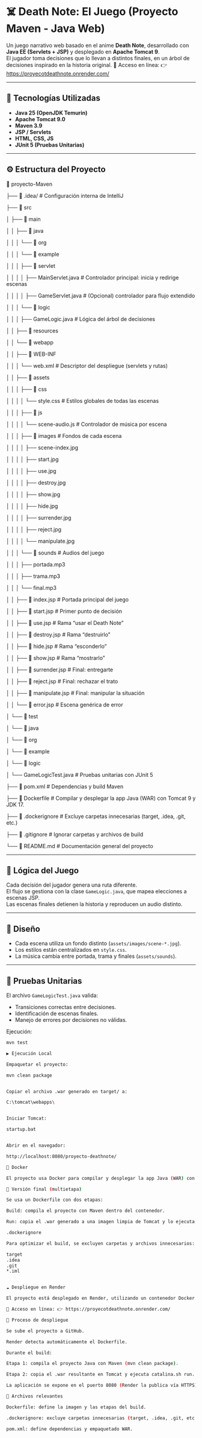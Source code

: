 # ☠️ Death Note: El Juego (Proyecto Maven - Java Web)

Un juego narrativo web basado en el anime **Death Note**, desarrollado con **Java EE (Servlets + JSP)** y desplegado en **Apache Tomcat 9**.  
El jugador toma decisiones que lo llevan a distintos finales, en un árbol de decisiones inspirado en la historia original.
🔗 Acceso en línea: 👉 https://proyecotdeathnote.onrender.com/

---

## 🚀 Tecnologías Utilizadas

- **Java 25 (OpenJDK Temurin)**
- **Apache Tomcat 9.0**
- **Maven 3.9**
- **JSP / Servlets**
- **HTML, CSS, JS**
- **JUnit 5 (Pruebas Unitarias)**

---

## ⚙️ Estructura del Proyecto
📁 proyecto-Maven

├── 📁 .idea/                            # Configuración interna de IntelliJ

├── 📁 src

│   ├── 📁 main

│   │   ├── 📁 java

│   │   │   └── 📁 org

│   │   │       └── 📁 example

│   │   │           ├── 📁 servlet

│   │   │           │   ├── MainServlet.java          # Controlador principal: inicia y redirige escenas

│   │   │           │   ├── GameServlet.java          # (Opcional) controlador para flujo extendido

│   │   │           └── 📁 logic

│   │   │               ├── GameLogic.java            # Lógica del árbol de decisiones

│   │   ├── 📁 resources

│   │   └── 📁 webapp

│   │       ├── 📁 WEB-INF

│   │       │   └── web.xml                          # Descriptor del despliegue (servlets y rutas)

│   │       ├── 📁 assets

│   │       │   ├── 📁 css

│   │       │   │   └── style.css                    # Estilos globales de todas las escenas

│   │       │   ├── 📁 js

│   │       │   │   └── scene-audio.js               # Controlador de música por escena

│   │       │   ├── 📁 images                        # Fondos de cada escena

│   │       │   │   ├── scene-index.jpg

│   │       │   │   ├── start.jpg

│   │       │   │   ├── use.jpg

│   │       │   │   ├── destroy.jpg

│   │       │   │   ├── show.jpg

│   │       │   │   ├── hide.jpg

│   │       │   │   ├── surrender.jpg

│   │       │   │   ├── reject.jpg

│   │       │   │   └── manipulate.jpg

│   │       │   └── 📁 sounds                        # Audios del juego

│   │       │       ├── portada.mp3

│   │       │       ├── trama.mp3

│   │       │       └── final.mp3

│   │       ├── 📄 index.jsp                         # Portada principal del juego

│   │       ├── 📄 start.jsp                         # Primer punto de decisión

│   │       ├── 📄 use.jsp                           # Rama “usar el Death Note”

│   │       ├── 📄 destroy.jsp                       # Rama “destruirlo”

│   │       ├── 📄 hide.jsp                          # Rama “esconderlo”

│   │       ├── 📄 show.jsp                          # Rama “mostrarlo”

│   │       ├── 📄 surrender.jsp                     # Final: entregarte

│   │       ├── 📄 reject.jsp                        # Final: rechazar el trato

│   │       ├── 📄 manipulate.jsp                    # Final: manipular la situación

│   │       └── 📄 error.jsp                         # Escena genérica de error

│   └── 📁 test

│       └── 📁 java

│           └── 📁 org

│               └── 📁 example

│                   └── 📁 logic

│                       └── GameLogicTest.java       # Pruebas unitarias con JUnit 5

├── 📄 pom.xml                                      # Dependencias y build Maven

├── 📄 Dockerfile                                      # Compilar y desplegar la app Java (WAR) con Tomcat 9 y JDK 17.

├── 📄 .dockerignore                                      # Excluye carpetas innecesarias (target, .idea, .git, etc.)

├── 📄 .gitignore                                   # Ignorar carpetas y archivos de build

└── 📄 README.md                                    # Documentación general del proyecto

---

## 🧠 Lógica del Juego

Cada decisión del jugador genera una ruta diferente.  
El flujo se gestiona con la clase `GameLogic.java`, que mapea elecciones a escenas JSP.  
Las escenas finales detienen la historia y reproducen un audio distinto.

---

## 🎨 Diseño

- Cada escena utiliza un fondo distinto (`assets/images/scene-*.jpg`).
- Los estilos están centralizados en `style.css`.
- La música cambia entre portada, trama y finales (`assets/sounds`).

---

## 🧪 Pruebas Unitarias

El archivo `GameLogicTest.java` valida:
- Transiciones correctas entre decisiones.
- Identificación de escenas finales.
- Manejo de errores por decisiones no válidas.

Ejecución:
```bash
mvn test

▶️ Ejecución Local

Empaquetar el proyecto:

mvn clean package


Copiar el archivo .war generado en target/ a:

C:\tomcat\webapps\


Iniciar Tomcat:

startup.bat


Abrir en el navegador:

http://localhost:8080/proyecto-deathnote/

🐋 Docker

El proyecto usa Docker para compilar y desplegar la app Java (WAR) con Tomcat 9 y JDK 17.

🔹 Versión final (multietapa)

Se usa un Dockerfile con dos etapas:

Build: compila el proyecto con Maven dentro del contenedor.

Run: copia el .war generado a una imagen limpia de Tomcat y lo ejecuta.

.dockerignore

Para optimizar el build, se excluyen carpetas y archivos innecesarios:

target
.idea
.git
*.iml


☁️ Despliegue en Render

El proyecto está desplegado en Render, utilizando un contenedor Docker multietapa que compila el .war con Maven y lo ejecuta con Tomcat 9 + JDK 17.

🔗 Acceso en línea: 👉 https://proyecotdeathnote.onrender.com/

🔹 Proceso de despliegue

Se sube el proyecto a GitHub.

Render detecta automáticamente el Dockerfile.

Durante el build:

Etapa 1: compila el proyecto Java con Maven (mvn clean package).

Etapa 2: copia el .war resultante en Tomcat y ejecuta catalina.sh run.

La aplicación se expone en el puerto 8080 (Render la publica vía HTTPS).

🔹 Archivos relevantes

Dockerfile: define la imagen y las etapas del build.

.dockerignore: excluye carpetas innecesarias (target, .idea, .git, etc.).

pom.xml: define dependencias y empaquetado WAR.
